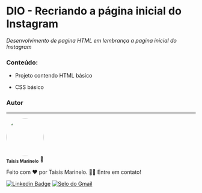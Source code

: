 # DIO  - Recriando a página inicial do Instagram

*Desenvolvimento de pagina HTML em lembrança a pagina inicial do Instagram*



### Conteúdo: 

* Projeto contendo HTML  básico

* CSS básico





###  Autor
---

<img style="border-radius: 50%;" src="https://avatars.githubusercontent.com/u/86530227?s=400&u=0d9654e6e52418f574e3461f5b80681f320e1289&v=4" width="100px;" alt=""/>
<br />
<sub><b>Taisis Marinelo</b></sub></a> <a title="Rocketseat">🚀</a>


Feito com ❤️ por Taisis Marinelo.
👋🏽 Entre em contato!

[![ Linkedin Badge ](https://img.shields.io/badge/-TaisisMarinelo-blue?style=flat-square&logo=Linkedin&logoColor=white&link=https:https://www.linkedin.com/in/taisis-marinelo/)](https://www.linkedin.com/in/taisis-marinelo/)
[![Selo do Gmail](https://img.shields.io/badge/-taisismarinelo@gmail.com-c14438?style=flat-square&logo=Gmail&logoColor=white&link=mailto:taisismarinelo@gmail.com)](mailto:taisismarinelo@gmail.com)